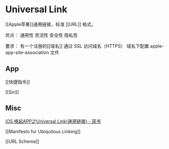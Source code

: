 # Universal Link


[[Apple苹果]]通用链接，标准 [[URL]] 格式。

优点：
通用性
灵活性
安全性
隐私性

要求：
有一个注册的[[域名]]
通过 SSL 访问域名（HTTPS）
域名下配置 apple-app-site-association 文件

## App

[[快捷指令]]

[[Siri]]


## Misc

[iOS 唤起APP之Universal Link(通用链接) - 简书](https://www.jianshu.com/p/ab50bdaec65d)

[[Manifesto for Ubiquitous Linking]]

[[URL Scheme]]
